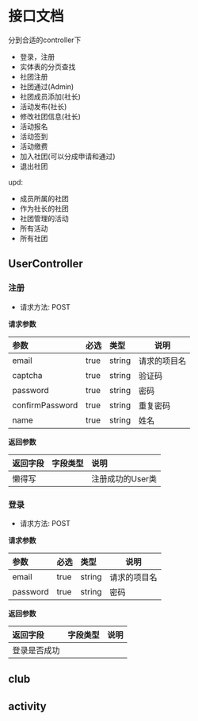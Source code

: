 # 接口文档

分到合适的controller下

- 登录，注册
- 实体表的分页查找
- 社团注册
- 社团通过(Admin)
- 社团成员添加(社长)
- 活动发布(社长)
- 修改社团信息(社长)
- 活动报名
- 活动签到
- 活动缴费
- 加入社团(可以分成申请和通过)
- 退出社团

upd:

- 成员所属的社团
- 作为社长的社团
- 社团管理的活动
- 所有活动
- 所有社团






## UserController

### 注册

- 请求方法: POST

**请求参数**

| 参数            | 必选 | 类型   | 说明         |
| :-------------- | :--- | :----- | ------------ |
| email           | true | string | 请求的项目名 |
| captcha         | true | string | 验证码       |
| password        | true | string | 密码         |
| confirmPassword | true | string | 重复密码     |
| name            | true | string | 姓名         |

**返回参数**

| 返回字段 | 字段类型 | 说明             |
| :------- | :------- | :--------------- |
| 懒得写   |          | 注册成功的User类 |



### 登录

- 请求方法: POST

**请求参数**

| 参数     | 必选 | 类型   | 说明         |
| :------- | :--- | :----- | ------------ |
| email    | true | string | 请求的项目名 |
| password | true | string | 密码         |

**返回参数**

| 返回字段     | 字段类型 | 说明 |
| :----------- | :------- | :--- |
| 登录是否成功 |          |      |







## club





## activity

